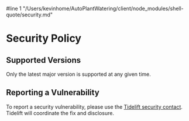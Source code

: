 #line 1 "/Users/kevinhome/AutoPlantWatering/client/node_modules/shell-quote/security.md"
# Security Policy

## Supported Versions

Only the latest major version is supported at any given time.

## Reporting a Vulnerability

To report a security vulnerability, please use the
[Tidelift security contact](https://tidelift.com/security).
Tidelift will coordinate the fix and disclosure.
